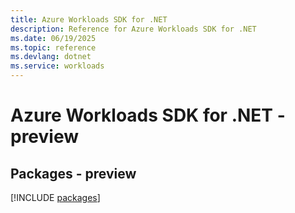 ```yaml
---
title: Azure Workloads SDK for .NET
description: Reference for Azure Workloads SDK for .NET
ms.date: 06/19/2025
ms.topic: reference
ms.devlang: dotnet
ms.service: workloads
---
```

# Azure Workloads SDK for .NET - preview
## Packages - preview
[!INCLUDE [packages](workloads-index.md)]